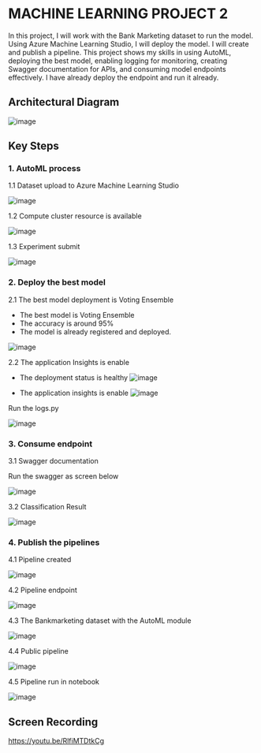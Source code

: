 

# MACHINE LEARNING PROJECT 2

In this project, I will work with the Bank Marketing dataset to run the model. Using Azure Machine Learning Studio, I will deploy the model. I will create and publish a pipeline. This project shows my skills in using AutoML, deploying the best model, enabling logging for monitoring, creating Swagger documentation for APIs, and consuming model endpoints effectively. I have already deploy the endpoint and run it already.

## Architectural Diagram

![image](https://github.com/user-attachments/assets/b60dd01d-e729-44eb-ab15-451972dcab7e)


## Key Steps




### 1. AutoML process
1.1 Dataset upload to Azure Machine Learning Studio

![image](https://github.com/user-attachments/assets/5ab9e360-bfb1-4fff-bfdd-b9fd4f8478d6)


1.2 Compute cluster resource is available

![image](https://github.com/user-attachments/assets/d469e73c-819a-4e32-905b-d10dd765719a)


1.3 Experiment submit

![image](https://github.com/user-attachments/assets/afe88900-c098-4577-8b83-66089e530761)


### 2. Deploy the best model
2.1 The best model deployment is Voting Ensemble
- The best model is Voting Ensemble
- The accuracy is around 95%
- The model is already registered and deployed.

![image](https://github.com/user-attachments/assets/0220ead2-3a6d-4c2e-ab07-b618910ec698)



2.2 The application Insights is enable 
- The deployment status is healthy
![image](https://github.com/user-attachments/assets/eceaa482-a6e4-4fc4-b20f-5826459913cb)

- The application insights is enable
![image](https://github.com/user-attachments/assets/6ac0b6c1-8454-4635-a894-a8812ecfe910)


Run the logs.py

![image](https://github.com/user-attachments/assets/ac726032-ab6e-4760-9240-86a69c2ae003)



### 3. Consume endpoint
3.1 Swagger documentation

Run the swagger as screen below

![image](https://github.com/user-attachments/assets/acfd0580-239d-4292-97a0-7f2385c52511)



3.2 Classification Result

![image](https://github.com/user-attachments/assets/f84e21ae-3a65-4fbd-84d3-16965bff26a9)


### 4. Publish the pipelines
   
4.1 Pipeline created

![image](https://github.com/user-attachments/assets/8e60081a-bfa0-4568-9175-7295c4fd770d)


4.2 Pipeline endpoint

![image](https://github.com/user-attachments/assets/81e18bef-2a47-4e96-95e7-fc0357584edd)


4.3 The Bankmarketing dataset with the AutoML module

![image](https://github.com/user-attachments/assets/c977c221-cb05-4890-8853-8f8cfad127ab)


4.4 Public pipeline

![image](https://github.com/user-attachments/assets/afcdfd9c-0d67-4e65-b2f9-7596daa50949)


4.5 Pipeline run in notebook

![image](https://github.com/user-attachments/assets/80b45832-f16c-4d88-b6ed-3aca5ff6e286)






## Screen Recording
https://youtu.be/RlfiMTDtkCg

